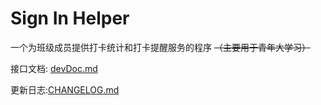 # Sign In Helper



一个为班级成员提供打卡统计和打卡提醒服务的程序 ~~（主要用于青年大学习）~~ 



接口文档: [devDoc.md](/docs/devDoc.md)

更新日志:[CHANGELOG.md](CHANGELOG.md)

